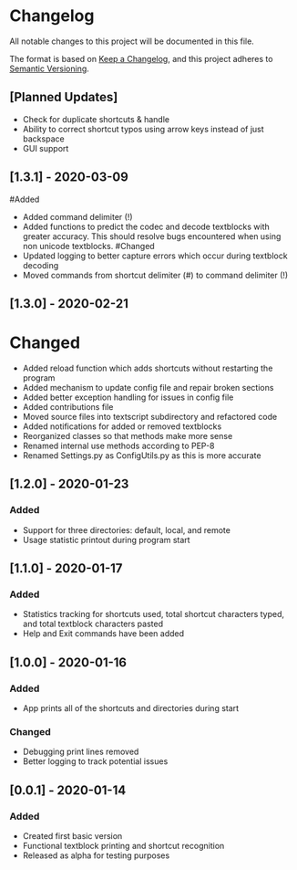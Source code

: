 # Changelog
All notable changes to this project will be documented in this file.

The format is based on [Keep a Changelog](https://keepachangelog.com/en/1.0.0/),
and this project adheres to [Semantic Versioning](https://semver.org/spec/v2.0.0.html).

## [Planned Updates]
- Check for duplicate shortcuts & handle
- Ability to correct shortcut typos using arrow keys instead of just backspace
- GUI support

## [1.3.1] - 2020-03-09
#Added
- Added command delimiter (!)
- Added functions to predict the codec and decode textblocks with greater accuracy. This should
resolve bugs encountered when using non unicode textblocks.
#Changed
- Updated logging to better capture errors which occur during textblock decoding
- Moved commands from shortcut delimiter (#) to command delimiter (!)

## [1.3.0] - 2020-02-21
# Changed
- Added reload function which adds shortcuts without restarting the program
- Added mechanism to update config file and repair broken sections
- Added better exception handling for issues in config file
- Added contributions file
- Moved source files into textscript subdirectory and refactored code
- Added notifications for added or removed textblocks
- Reorganized classes so that methods make more sense
- Renamed internal use methods according to PEP-8
- Renamed Settings.py as ConfigUtils.py as this is more accurate

## [1.2.0] - 2020-01-23
### Added
- Support for three directories: default, local, and remote
- Usage statistic printout during program start

## [1.1.0] - 2020-01-17
### Added
- Statistics tracking for shortcuts used, total shortcut characters typed, and total textblock characters pasted
- Help and Exit commands have been added

## [1.0.0] - 2020-01-16
### Added
- App prints all of the shortcuts and directories during start
### Changed
- Debugging print lines removed
- Better logging to track potential issues

## [0.0.1] - 2020-01-14
### Added
- Created first basic version
- Functional textblock printing and shortcut recognition
- Released as alpha for testing purposes
